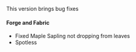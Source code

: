 This version brings bug fixes

#### Forge and Fabric
- Fixed Maple Sapling not dropping from leaves
- Spotless